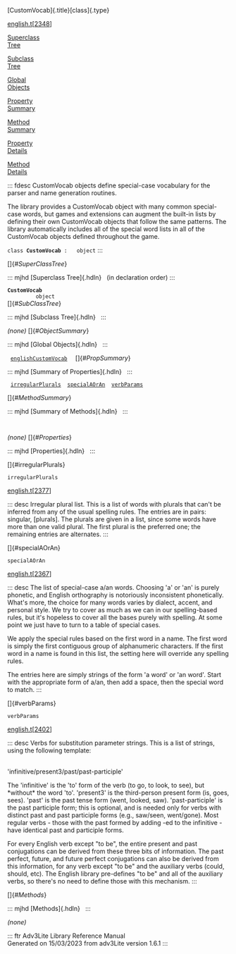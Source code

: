 [CustomVocab]{.title}[class]{.type}

[english.t](../file/english.t.html)\[[2348](../source/english.t.html#2348)\]

[Superclass\
Tree](#_SuperClassTree_)

[Subclass\
Tree](#_SubClassTree_)

[Global\
Objects](#_ObjectSummary_)

[Property\
Summary](#_PropSummary_)

[Method\
Summary](#_MethodSummary_)

[Property\
Details](#_Properties_)

[Method\
Details](#_Methods_)

::: fdesc
CustomVocab objects define special-case vocabulary for the parser and
name generation routines.

The library provides a CustomVocab object with many common special-case
words, but games and extensions can augment the built-in lists by
defining their own CustomVocab objects that follow the same patterns.
The library automatically includes all of the special word lists in all
of the CustomVocab objects defined throughout the game.

`class `**`CustomVocab`**` :   object`
:::

[]{#_SuperClassTree_}

::: mjhd
[Superclass Tree]{.hdln}   (in declaration order)
:::

**`CustomVocab`**\
`         object`\
[]{#_SubClassTree_}

::: mjhd
[Subclass Tree]{.hdln}  
:::

*(none)* []{#_ObjectSummary_}

::: mjhd
[Global Objects]{.hdln}  
:::

` `[`englishCustomVocab`](../object/englishCustomVocab.html)`  `
[]{#_PropSummary_}

::: mjhd
[Summary of Properties]{.hdln}  
:::

` `[`irregularPlurals`](#irregularPlurals)`  `[`specialAOrAn`](#specialAOrAn)`  `[`verbParams`](#verbParams)`  `

[]{#_MethodSummary_}

::: mjhd
[Summary of Methods]{.hdln}  
:::

` `

*(none)* []{#_Properties_}

::: mjhd
[Properties]{.hdln}  
:::

[]{#irregularPlurals}

`irregularPlurals`

[english.t](../file/english.t.html)\[[2377](../source/english.t.html#2377)\]

::: desc
Irregular plural list. This is a list of words with plurals that can\'t
be inferred from any of the usual spelling rules. The entries are in
pairs: singular, \[plurals\]. The plurals are given in a list, since
some words have more than one valid plural. The first plural is the
preferred one; the remaining entries are alternates.
:::

[]{#specialAOrAn}

`specialAOrAn`

[english.t](../file/english.t.html)\[[2367](../source/english.t.html#2367)\]

::: desc
The list of special-case a/an words. Choosing \'a\' or \'an\' is purely
phonetic, and English orthography is notoriously inconsistent
phonetically. What\'s more, the choice for many words varies by dialect,
accent, and personal style. We try to cover as much as we can in our
spelling-based rules, but it\'s hopeless to cover all the bases purely
with spelling. At some point we just have to turn to a table of special
cases.

We apply the special rules based on the first word in a name. The first
word is simply the first contiguous group of alphanumeric characters. If
the first word in a name is found in this list, the setting here will
override any spelling rules.

The entries here are simply strings of the form \'a word\' or \'an
word\'. Start with the appropriate form of a/an, then add a space, then
the special word to match.
:::

[]{#verbParams}

`verbParams`

[english.t](../file/english.t.html)\[[2402](../source/english.t.html#2402)\]

::: desc
Verbs for substitution parameter strings. This is a list of strings,
using the following template:

\
\'infinitive/present3/past/past-participle\'

The \'infinitive\' is the \'to\' form of the verb (to go, to look, to
see), but \*without\* the word \'to\'. \'present3\' is the third-person
present form (is, goes, sees). \'past\' is the past tense form (went,
looked, saw). \'past-participle\' is the past participle form; this is
optional, and is needed only for verbs with distinct past and past
participle forms (e.g., saw/seen, went/gone). Most regular verbs - those
with the past formed by adding -ed to the infinitive - have identical
past and participle forms.

For every English verb except \"to be\", the entire present and past
conjugations can be derived from these three bits of information. The
past perfect, future, and future perfect conjugations can also be
derived from this information, for any verb except \"to be\" and the
auxiliary verbs (could, should, etc). The English library pre-defines
\"to be\" and all of the auxiliary verbs, so there\'s no need to define
those with this mechanism.
:::

[]{#_Methods_}

::: mjhd
[Methods]{.hdln}  
:::

*(none)*

::: ftr
Adv3Lite Library Reference Manual\
Generated on 15/03/2023 from adv3Lite version 1.6.1
:::
